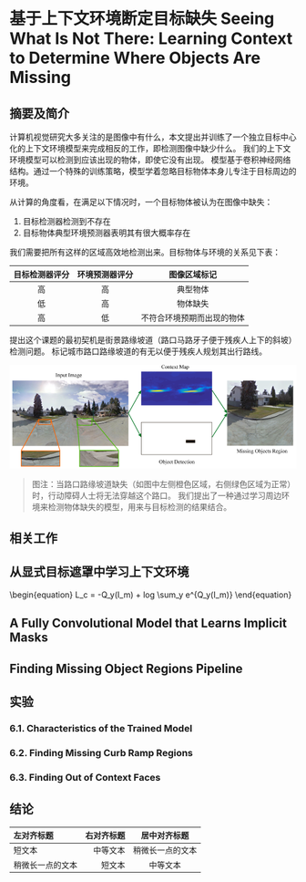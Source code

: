 # 基于上下文环境断定目标缺失 Seeing What Is Not There: Learning Context to Determine Where Objects Are Missing

## 摘要及简介

计算机视觉研究大多关注的是图像中有什么，本文提出并训练了一个独立目标中心化的上下文环境模型来完成相反的工作，即检测图像中缺少什么。
我们的上下文环境模型可以检测到应该出现的物体，即使它没有出现。
模型基于卷积神经网络结构。通过一个特殊的训练策略，模型学着忽略目标物体本身儿专注于目标周边的环境。

从计算的角度看，在满足以下情况时，一个目标物体被认为在图像中缺失：

1. 目标检测器检测到不存在
1. 目标物体典型环境预测器表明其有很大概率存在

我们需要把所有这样的区域高效地检测出来。目标物体与环境的关系见下表：

| 目标检测器评分 | 环境预测器评分 | 图像区域标记 |
| :------: | :------: | :------: |
| 高 | 高 | 典型物体 |
| 低 | 高 | 物体缺失 |
| 高 | 低 | 不符合环境预期而出现的物体 |

提出这个课题的最初契机是街景路缘坡道（路口马路牙子便于残疾人上下的斜坡）检测问题。
标记城市路口路缘坡道的有无以便于残疾人规划其出行路线。

![](.Seeing_what_is_not_there_images\f1.png)

> 图注：当路口路缘坡道缺失（如图中左侧橙色区域，右侧绿色区域为正常）时，行动障碍人士将无法穿越这个路口。
我们提出了一种通过学习周边环境来检测物体缺失的模型，用来与目标检测的结果结合。

## 相关工作

## 从显式目标遮罩中学习上下文环境

\begin{equation}
L_c = -Q_y(I_m) + log \sum_y e^{Q_y(I_m)}
\end{equation}

## A Fully Convolutional Model that Learns Implicit Masks

## Finding Missing Object Regions Pipeline

## 实验

### 6.1. Characteristics of the Trained Model

### 6.2. Finding Missing Curb Ramp Regions

### 6.3. Finding Out of Context Faces

## 结论

| 左对齐标题 | 右对齐标题 | 居中对齐标题 |
| :------| ------: | :------: |
| 短文本 | 中等文本 | 稍微长一点的文本 |
| 稍微长一点的文本 | 短文本 | 中等文本 |
